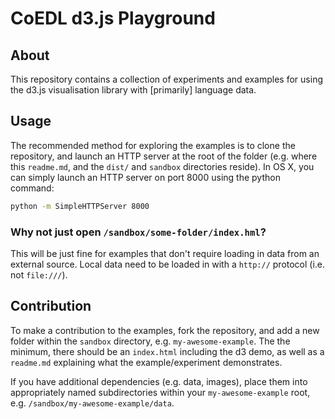 # CoEDL d3.js Playground

## About

This repository contains a collection of experiments and examples for using the d3.js visualisation library with [primarily] language data.

## Usage

The recommended method for exploring the examples is to clone the repository, and launch an HTTP server at the root of the folder (e.g. where this `readme.md`, and the `dist/` and `sandbox` directories reside). In OS X, you can simply launch an HTTP server on port 8000 using the python command:

```bash
python -m SimpleHTTPServer 8000
```

### Why not just open `/sandbox/some-folder/index.hml`?

This will be just fine for examples that don't require loading in data from an external source. Local data need to be loaded in with a `http://` protocol (i.e. not `file:///`).

## Contribution

To make a contribution to the examples, fork the repository, and add a new folder within the `sandbox` directory, e.g. `my-awesome-example`. The the minimum, there should be an `index.html` including the d3 demo, as well as a `readme.md` explaining what the example/experiment demonstrates.

If you have additional dependencies (e.g. data, images), place them into appropriately named subdirectories within your `my-awesome-example` root, e.g. `/sandbox/my-awesome-example/data`.
